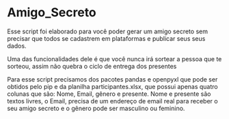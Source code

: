 # Amigo_Secreto
Esse script foi elaborado para você poder gerar um amigo secreto sem precisar que todos se cadastrem em plataformas e publicar seus seus dados.

Uma das funcionalidades dele é que você nunca irá sortear a pessoa que te sorteou, assim não quebra o ciclo de entrega dos presentes

Para esse script precisamos dos pacotes pandas e openpyxl que pode ser obtidos pelo pip e da planilha participantes.xlsx, que possui apenas quatro colunas que são: Nome, Email, gênero e presente.
Nome e presente são textos livres, o Email, precisa de um endereço de email real para receber o seu amigo secreto e o gênero pode ser masculino ou feminino.
